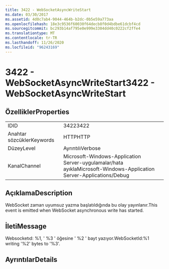 ```yaml
---
title: 3422 - WebSocketAsyncWriteStart
ms.date: 03/30/2017
ms.assetid: 4d0c7ab4-9044-464b-b2dc-0b5e59a773aa
ms.openlocfilehash: 18e3c9536f60030f64decb8f0d4bdbe61dcbf4cd
ms.sourcegitcommit: bc293b14af795e0e999e3304dd40c0222cf2ffe4
ms.translationtype: MT
ms.contentlocale: tr-TR
ms.lasthandoff: 11/26/2020
ms.locfileid: "96243169"
---
```

# <a name="3422---websocketasyncwritestart"></a><span data-ttu-id="26899-102">3422 - WebSocketAsyncWriteStart</span><span class="sxs-lookup"><span data-stu-id="26899-102">3422 - WebSocketAsyncWriteStart</span></span>

## <a name="properties"></a><span data-ttu-id="26899-103">Özellikler</span><span class="sxs-lookup"><span data-stu-id="26899-103">Properties</span></span>  
  
|||  
|-|-|  
|<span data-ttu-id="26899-104">ID</span><span class="sxs-lookup"><span data-stu-id="26899-104">ID</span></span>|<span data-ttu-id="26899-105">3422</span><span class="sxs-lookup"><span data-stu-id="26899-105">3422</span></span>|  
|<span data-ttu-id="26899-106">Anahtar sözcükler</span><span class="sxs-lookup"><span data-stu-id="26899-106">Keywords</span></span>|<span data-ttu-id="26899-107">HTTP</span><span class="sxs-lookup"><span data-stu-id="26899-107">HTTP</span></span>|  
|<span data-ttu-id="26899-108">Düzey</span><span class="sxs-lookup"><span data-stu-id="26899-108">Level</span></span>|<span data-ttu-id="26899-109">Ayrıntılı</span><span class="sxs-lookup"><span data-stu-id="26899-109">Verbose</span></span>|  
|<span data-ttu-id="26899-110">Kanal</span><span class="sxs-lookup"><span data-stu-id="26899-110">Channel</span></span>|<span data-ttu-id="26899-111">Microsoft-Windows-Application Server-uygulamalar/hata ayıkla</span><span class="sxs-lookup"><span data-stu-id="26899-111">Microsoft-Windows-Application Server-Applications/Debug</span></span>|  
  
## <a name="description"></a><span data-ttu-id="26899-112">Açıklama</span><span class="sxs-lookup"><span data-stu-id="26899-112">Description</span></span>  

 <span data-ttu-id="26899-113">WebSocket zaman uyumsuz yazma başlatıldığında bu olay yayınlanır.</span><span class="sxs-lookup"><span data-stu-id="26899-113">This event is emitted when WebSocket asynchronous write has started.</span></span>  
  
## <a name="message"></a><span data-ttu-id="26899-114">İleti</span><span class="sxs-lookup"><span data-stu-id="26899-114">Message</span></span>  

 <span data-ttu-id="26899-115">Websocketıd: %1, ' %3 ' öğesine ' %2 ' bayt yazıyor.</span><span class="sxs-lookup"><span data-stu-id="26899-115">WebSocketId:%1 writing '%2' bytes to '%3'.</span></span>  
  
## <a name="details"></a><span data-ttu-id="26899-116">Ayrıntılar</span><span class="sxs-lookup"><span data-stu-id="26899-116">Details</span></span>
